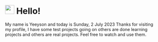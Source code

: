  <h1>
    <img src="https://emojis.slackmojis.com/emojis/images/1643510097/45343/hi.gif?1643510097" width="30"/> 
    Hello!
 </h1>
 <p>
    My name is Yeeyson and today is Sunday, 2 July 2023
    Thanks for visiting my profile, I have some test projects going on others are done learning projects and others are real projects.
    Feel free to watch and use them.
 </p>
